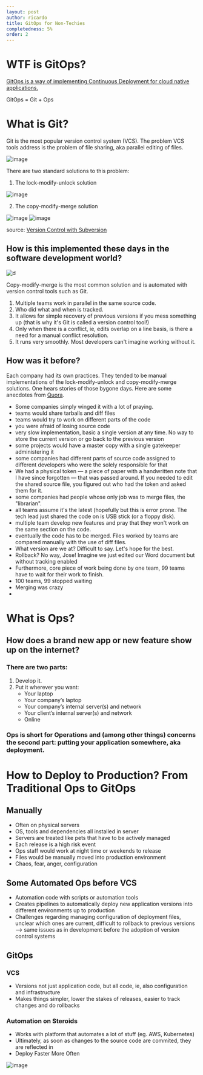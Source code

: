 ```yaml
---
layout: post
author: ricardo
title: GitOps for Non-Techies
completedness: 5%
order: 2
---
```


# WTF is GitOps?

[GitOps is a way of implementing Continuous Deployment for cloud native applications.](https://www.gitops.tech/)

GitOps = Git + Ops

# What is Git? 
Git is the most popular version control system (VCS). The problem VCS tools address is the problem of file sharing, aka parallel editing of files. 
  
  ![image](gitops_nontechies_1.png) 


  There are two standard solutions to this problem:
  1. The lock-modify-unlock solution
   
![image](gitops_nontechies_2.png)

  2. The copy-modify-merge solution

![image](gitops_nontechies_3.png)
![image](gitops_nontechies_4.png)

 source: [Version Control with Subversion](https://svnbook.red-bean.com/en/1.7/svn.basic.version-control-basics.html)

## How is this implemented these days in the software development world?

![d](gitops_nontechies_5.png)

Copy-modify-merge is the most common solution and is automated with version control tools such as Git. 
1. Multiple teams work in parallel in the same source code. 
2. Who did what and when is tracked. 
3. It allows for simple recovery of previous versions if you mess something up (that is why it's Git is called a version control tool!)
4. Only when there is a conflict, ie, edits overlap on a line basis, is there a need for a manual conflict resolution. 
5. It runs very smoothly. Most developers can't imagine working without it.

## How was it before?
  
Each company had its own practices. They tended to be manual implementations of the lock-modify-unlock and copy-modify-merge solutions. 
One hears stories of those bygone days. Here are some anecdotes from [Quora](https://www.quora.com/How-did-programmers-work-before-version-control-systems-were-created).
- Some companies simply winged it with a lot of praying.
- teams would share tarballs and diff files
- teams would try to work on different parts of the code
- you were afraid of losing source code
- very slow implementation, basic a single version at any time. No way to store the current version or go back to the previous version
- some projects would have a master copy with a single gatekeeper administering it
- some companies had different parts of source code assigned to different developers who were the solely responsible for that
- We had a physical token — a piece of paper with a handwritten note that I have since forgotten — that was passed around. If you needed to edit the shared source file, you figured out who had the token and asked them for it.
- some companies had people whose only job was to merge files, the "librarian".  
- all teams assume it's the latest (hopefully but this is error prone. The tech lead just shared the code on is USB stick (or a floppy disk).
- multiple team develop new features and pray that they won't work on the same section on the code.
- eventually the code has to be merged. Files worked by teams are compared manually with the use of diff files.
- What version are we at? Difficult to say. Let's hope for the best.
- Rollback? No way, Jose! Imagine we just edited our Word document but without tracking enabled
- Furthermore, core piece of work being done by one team, 99 teams have to wait for their work to finish.
- 100 teams, 99 stopped waiting
- Merging was crazy
- 






# What is Ops?

## How does a brand new app or new feature show up on the internet? 
### There are two parts:
  1. Develop it.
  2. Put it wherever you want:
     - Your laptop
     - Your company’s laptop
     - Your company’s internal server(s) and network
     - Your client’s internal server(s) and network 
     - Online


### Ops is short for Operations and (among other things) concerns the second part: putting your application somewhere, aka deployment.

# How to Deploy to Production? From Traditional Ops to GitOps
## Manually
  - Often on physical servers
  - OS, tools and dependencies all installed in server
  - Servers are treated like pets that have to be actively managed
  - Each release is a high risk event
  - Ops staff would work at night time or weekends to release
  - Files would be manually moved into production environment
  - Chaos, fear, anger, configuration
## Some Automated Ops before VCS
  - Automation code with scripts or automation tools
  - Creates pipelines to automatically deploy new application versions into different environments up to production
  - Challenges regarding managing configuration of deployment files, unclear which ones are current, difficult to rollback to previous versions --> same issues as in development before the adoption of version control systems
## GitOps
  ### VCS
  - Versions not just application code, but all code, ie, also configuration and infrastructure
  - Makes things simpler, lower the stakes of releases, easier to track changes and do rollbacks
  ### Automation on Steroids
  - Works with platform that automates a lot of stuff (eg. AWS, Kubernetes)
  - Ultimately, as soon as changes to the source code are commited, they are reflected in   
  - Deploy Faster More Often
  
   ![image](gitops_nontechies_6.png)



